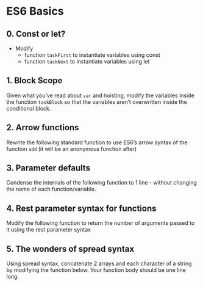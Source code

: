# ES6 Basics

## 0. Const or let?
- Modify
    - function `taskFirst` to instantiate variables using const
    - function `taskNext` to instantiate variables using let

## 1. Block Scope
Given what you’ve read about `var` and hoisting, modify the variables inside the function `taskBlock` so that the variables aren’t overwritten inside the conditional block.

## 2. Arrow functions
Rewrite the following standard function to use ES6’s arrow syntax of the function `add` (it will be an anonymous function after)

## 3. Parameter defaults
Condense the internals of the following function to 1 line - without changing the name of each function/variable.

## 4. Rest parameter syntax for functions
Modify the following function to return the number of arguments passed to it using the rest parameter syntax

## 5. The wonders of spread syntax
Using spread syntax, concatenate 2 arrays and each character of a string by modifying the function below. Your function body should be one line long.